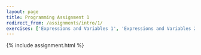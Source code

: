 ```yaml
---
layout: page
title: Programming Assignment 1
redirect_from: /assignments/intro/1/
exercises: ['Expressions and Variables 1', 'Expressions and Variables 2', 'Expressions and Variables 3', 'Expressions and Variables 4', 'Using Functions 1', 'Expressions and Variables 5']
---
```


{% include assignment.html %}
